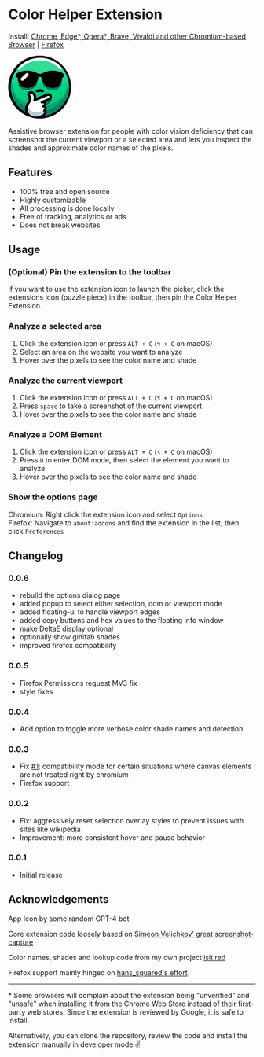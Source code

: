 # Color Helper Extension

Install: [Chrome, Edge*, Opera*, Brave, Vivaldi and other Chromium-based Browser](https://chromewebstore.google.com/detail/color-helper/lppofdjcegodcddmccmnicgfmblkdpbj) | [Firefox](https://addons.mozilla.org/en-US/firefox/addon/color-helper/)

![Color Helper Extension](./icons/128x128.png)

Assistive browser extension for people with color vision deficiency that can screenshot the current viewport or a selected area and lets you inspect the shades and approximate color names of the pixels.

## Features

- 100% free and open source
- Highly customizable
- All processing is done locally
- Free of tracking, analytics or ads
- Does not break websites

## Usage

### (Optional) Pin the extension to the toolbar

If you want to use the extension icon to launch the picker, click the extensions icon (puzzle piece) in the toolbar, then pin the Color Helper Extension.

### Analyze a selected area

1. Click the extension icon or press `ALT + C` (`⌥ + C` on macOS)
2. Select an area on the website you want to analyze
3. Hover over the pixels to see the color name and shade

### Analyze the current viewport

1. Click the extension icon or press `ALT + C` (`⌥ + C` on macOS)
2. Press `space` to take a screenshot of the current viewport
3. Hover over the pixels to see the color name and shade

### Analyze a DOM Element

1. Click the extension icon or press `ALT + C` (`⌥ + C` on macOS)
2. Press `D` to enter DOM mode, then select the element you want to analyze
3. Hover over the pixels to see the color name and shade


### Show the options page

Chromium: Right click the extension icon and select `Options`  
Firefox: Navigate to `about:addons` and find the extension in the list, then click `Preferences`

## Changelog

### 0.0.6

- rebuild the options dialog page
- added popup to select either selection, dom or viewport mode
- added floating-ui to handle viewport edges
- added copy buttons and hex values to the floating info window
- make DeltaE display optional
- optionally show ginifab shades
- improved firefox compatibility

### 0.0.5

- Firefox Permissions request MV3 fix
- style fixes

### 0.0.4

- Add option to toggle more verbose color shade names and detection

### 0.0.3

- Fix [#1](https://github.com/Mtillmann/color-helper-extension/issues/1): compatibility mode for certain situations where canvas elements are not treated right by chromium
- Firefox support

### 0.0.2

- Fix: aggressively reset selection overlay styles to prevent issues with sites like wikipedia
- Improvement: more consistent hover and pause behavior

### 0.0.1

- Initial release

## Acknowledgements

App Icon by some random GPT-4 bot

Core extension code loosely based on [Simeon Velichkov' great screenshot-capture](https://github.com/simov/screenshot-capture)

Color names, shades and lookup code from my own project [isit.red](https://isit.red)

Firefox support mainly hinged on [hans_squared's effort](https://discourse.mozilla.org/t/browser-tabs-capturevisibletab-not-working-in-firefox-for-mv3/122965/3)

---


\* Some browsers will complain about the extension being "unverified" and "unsafe" when installing it from the Chrome Web Store instead of their first-party web stores. Since the extension is reviewed by Google, it is safe to install. 

Alternatively, you can clone the repository, review the code and install the extension manually in developer mode ✌️

